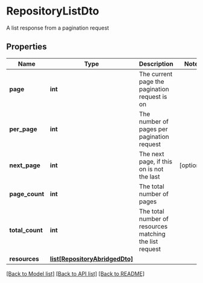 # RepositoryListDto

A list response from a pagination request
## Properties
Name | Type | Description | Notes
------------ | ------------- | ------------- | -------------
**page** | **int** | The current page the pagination request is on | 
**per_page** | **int** | The number of pages per pagination request | 
**next_page** | **int** | The next page, if this on is not the last | [optional] 
**page_count** | **int** | The total number of pages | 
**total_count** | **int** | The total number of resources matching the list request | 
**resources** | [**list[RepositoryAbridgedDto]**](RepositoryAbridgedDto.md) |  | 

[[Back to Model list]](../README.md#documentation-for-models) [[Back to API list]](../README.md#documentation-for-api-endpoints) [[Back to README]](../README.md)


